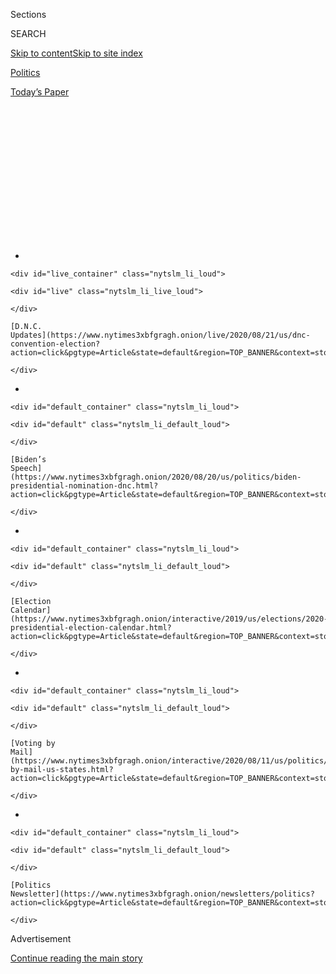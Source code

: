 <div id="app">

<div>

<div>

<div>

<div class="NYTAppHideMasthead css-1q2w90k e1suatyy0">

<div class="section css-ui9rw0 e1suatyy2">

<div class="css-eph4ug er09x8g0">

<div class="css-6n7j50">

</div>

<span class="css-1dv1kvn">Sections</span>

<div class="css-10488qs">

<span class="css-1dv1kvn">SEARCH</span>

</div>

[Skip to content](#site-content)[Skip to site
index](#site-index)

</div>

<div id="masthead-section-label" class="css-1wr3we4 eaxe0e00">

[Politics](https://www.nytimes3xbfgragh.onion/section/politics)

</div>

<div class="css-10698na e1huz5gh0">

</div>

</div>

<div id="masthead-bar-one" class="section hasLinks css-15hmgas e1csuq9d3">

<div class="css-uqyvli e1csuq9d0">

</div>

<div class="css-1uqjmks e1csuq9d1">

</div>

<div class="css-9e9ivx">

[](https://myaccount.nytimes3xbfgragh.onion/auth/login?response_type=cookie&client_id=vi)

</div>

<div class="css-1bvtpon e1csuq9d2">

[Today’s
Paper](https://www.nytimes3xbfgragh.onion/section/todayspaper)

</div>

</div>

</div>

</div>

<div data-aria-hidden="false">

<div id="site-content" data-role="main">

<div>

<div class="css-1aor85t" style="opacity:0.000000001;z-index:-1;visibility:hidden">

<div class="css-1hqnpie">

<div class="css-epjblv">

<span class="css-17xtcya">[Politics](/section/politics)</span><span class="css-x15j1o">|</span><span class="css-fwqvlz">What
We Know About Joe Biden’s Record on School
Busing</span>

</div>

<div class="css-k008qs">

<div class="css-1iwv8en">

<span class="css-18z7m18"></span>

<div>

</div>

</div>

<span class="css-1n6z4y">https://nyti.ms/2Lq53ZT</span>

<div class="css-1705lsu">

<div class="css-4xjgmj">

<div class="css-4skfbu" data-role="toolbar" data-aria-label="Social Media Share buttons, Save button, and Comments Panel with current comment count" data-testid="share-tools">

  - 
  - 
  - 
  - 
    
    <div class="css-6n7j50">
    
    </div>

  - 

</div>

</div>

</div>

</div>

</div>

</div>

<div class="css-13pd83m">

<div id="NYT_TOP_BANNER_REGION">

<div>

<div id="styln-elections-notifications-menu" class="section css-l08pwh interactive-content interactive-size-medium">

<div class="css-17ih8de interactive-body">

<div class="nytslm_innerContainer" data-aria-live="polite">

<div class="nytslm_title">

</div>

  - 
    
    <div id="live_container" class="nytslm_li_loud">
    
    <div id="live" class="nytslm_li_live_loud">
    
    </div>
    
    [D.N.C.
    Updates](https://www.nytimes3xbfgragh.onion/live/2020/08/21/us/dnc-convention-election?action=click&pgtype=Article&state=default&region=TOP_BANNER&context=storylines_menu)
    
    </div>

  - 
    
    <div id="default_container" class="nytslm_li_loud">
    
    <div id="default" class="nytslm_li_default_loud">
    
    </div>
    
    [Biden’s
    Speech](https://www.nytimes3xbfgragh.onion/2020/08/20/us/politics/biden-presidential-nomination-dnc.html?action=click&pgtype=Article&state=default&region=TOP_BANNER&context=storylines_menu)
    
    </div>

  - 
    
    <div id="default_container" class="nytslm_li_loud">
    
    <div id="default" class="nytslm_li_default_loud">
    
    </div>
    
    [Election
    Calendar](https://www.nytimes3xbfgragh.onion/interactive/2019/us/elections/2020-presidential-election-calendar.html?action=click&pgtype=Article&state=default&region=TOP_BANNER&context=storylines_menu)
    
    </div>

  - 
    
    <div id="default_container" class="nytslm_li_loud">
    
    <div id="default" class="nytslm_li_default_loud">
    
    </div>
    
    [Voting by
    Mail](https://www.nytimes3xbfgragh.onion/interactive/2020/08/11/us/politics/vote-by-mail-us-states.html?action=click&pgtype=Article&state=default&region=TOP_BANNER&context=storylines_menu)
    
    </div>

  - 
    
    <div id="default_container" class="nytslm_li_loud">
    
    <div id="default" class="nytslm_li_default_loud">
    
    </div>
    
    [Politics
    Newsletter](https://www.nytimes3xbfgragh.onion/newsletters/politics?action=click&pgtype=Article&state=default&region=TOP_BANNER&context=storylines_menu)
    
    </div>

</div>

</div>

</div>

</div>

</div>

</div>

<div id="top-wrapper" class="css-1sy8kpn">

<div id="top-slug" class="css-l9onyx">

Advertisement

</div>

[Continue reading the main
story](#after-top)

<div class="ad top-wrapper" style="text-align:center;height:100%;display:block;min-height:250px">

<div id="top" class="place-ad" data-position="top" data-size-key="top">

</div>

</div>

<div id="after-top">

</div>

</div>

<div id="sponsor-wrapper" class="css-1hyfx7x">

<div id="sponsor-slug" class="css-19vbshk">

Supported by

</div>

[Continue reading the main
story](#after-sponsor)

<div id="sponsor" class="ad sponsor-wrapper" style="text-align:center;height:100%;display:block">

</div>

<div id="after-sponsor">

</div>

</div>

<div class="css-1vkm6nb ehdk2mb0">

# What We Know About Joe Biden’s Record on School Busing

</div>

<div class="css-79elbk" data-testid="photoviewer-wrapper">

<div class="css-z3e15g" data-testid="photoviewer-wrapper-hidden">

</div>

<div class="css-1a48zt4 ehw59r15" data-testid="photoviewer-children">

![<span class="css-16f3y1r e13ogyst0" data-aria-hidden="true">As a
senator from Delaware, Joseph R. Biden Jr. was a liberal on most civil
rights issues, but he was also a leading opponent of integrating schools
through busing in the 1970s and the
1980s.</span><span class="css-cnj6d5 e1z0qqy90" itemprop="copyrightHolder"><span class="css-1ly73wi e1tej78p0">Credit...</span><span><span>Charles
Harrity/Associated
Press</span></span></span>](https://static01.graylady3jvrrxbe.onion/images/2019/06/28/us/politics/28bidenwhatweknow/93de6726c27849a5bb3177b7d011370c-articleLarge.jpg?quality=75&auto=webp&disable=upscale)

</div>

</div>

<div class="css-xt80pu e12qa4dv0">

<div class="css-18e8msd">

<div class="css-vp77d3 epjyd6m0">

<div class="css-1baulvz">

By [<span class="css-1baulvz last-byline" itemprop="name">Matt
Stevens</span>](https://www.nytimes3xbfgragh.onion/by/matt-stevens)

</div>

</div>

  - June 28,
    2019

  - 
    
    <div class="css-4xjgmj">
    
    <div class="css-d8bdto" data-role="toolbar" data-aria-label="Social Media Share buttons, Save button, and Comments Panel with current comment count" data-testid="share-tools">
    
      - 
      - 
      - 
      - 
        
        <div class="css-6n7j50">
        
        </div>
    
      - 
    
    </div>
    
    </div>

</div>

</div>

<div class="section meteredContent css-1r7ky0e" name="articleBody" itemprop="articleBody">

<div class="css-1fanzo5 StoryBodyCompanionColumn">

<div class="css-53u6y8">

One of the most tense and [dramatic
moments](https://www.nytimes3xbfgragh.onion/2019/06/27/us/politics/kamala-harris-joe-biden-busing.html)
of the [Democratic
debate](https://www.nytimes3xbfgragh.onion/2019/06/27/us/politics/democratic-debate-live.html)
on Thursday night began with a stipulation.

“I do not believe you are a racist,” Senator Kamala Harris of California
told former Vice President Joseph R. Biden Jr.

What followed was [a deeply personal and at times lacerating
explanation](https://www.nytimes3xbfgragh.onion/2019/06/27/us/politics/kamala-harris-biden-debate.html?rref=collection%2Fbyline%2Fmatt-flegenheimer&action=click&contentCollection=undefined&region=stream&module=stream_unit&version=latest&contentPlacement=1&pgtype=collection)
of what Ms. Harris, a black former prosecutor, did believe and had
experienced. It was a story about segregation, about busing, and about
Ms. Harris herself. And it was a story she wanted Mr. Biden to hear.

In an instantly memorable exchange, Ms. Harris said it had been “very
hurtful” to hear Mr. Biden invoke the names of two segregationist
senators [as he did on the campaign trail this
month](https://www.nytimes3xbfgragh.onion/2019/06/19/us/politics/biden-segregationists.html?module=inline).
She then recalled Mr. Biden’s [opposition to school busing in
the 1970s](https://www.nytimes3xbfgragh.onion/2019/06/27/us/politics/factcheck-democratic-debate.html?module=inline).

</div>

</div>

<div class="css-1fanzo5 StoryBodyCompanionColumn">

<div class="css-53u6y8">

“There was a little girl in California who was a part of the second
class to integrate her public schools and she was bused to school every
day,” Ms. Harris said. “And that little girl was me.”

*\[[Read a transcript of the
exchange](https://www.nytimes3xbfgragh.onion/2019/06/27/us/politics/kamala-harris-joe-biden-busing.html?action=click&module=RelatedCoverage&pgtype=Article&region=Footer)*
*between Ms. Harris and Mr. Biden.\]*

Mr. Biden called her remarks “a mischaracterization of my position
across the board.” And when Ms. Harris asked moments later whether Mr.
Biden would agree that he had been “wrong to oppose busing in America,”
Mr. Biden again pushed back on the premise.

“I did not oppose busing in America,” Mr. Biden said. “What I opposed is
busing ordered by the Department of Education.”

[In
reality,](https://www.nytimes3xbfgragh.onion/2019/06/27/us/politics/factcheck-democratic-debate.html)
Mr. Biden was a [leading
opponent](https://www.nytimes3xbfgragh.onion/2019/06/21/us/politics/joe-biden-james-eastland.html?module=inline)
of busing in the Senate during the 1970s and 1980s, and his opposition
went beyond the federal government’s role in the practice.

But [speaking at a conference Friday in
Chicago](https://www.nytimes3xbfgragh.onion/2019/06/28/us/politics/biden-harris-debate-democratic.html),
Mr. Biden doubled down, claiming that he had “never, never, never ever
opposed voluntary busing” like the program Ms. Harris participated in as
a child, implicitly drawing a distinction between voluntary busing
allowed by some local governments and the mandatory, court-ordered
busing that also took place decades ago.

</div>

</div>

<div class="css-1fanzo5 StoryBodyCompanionColumn">

<div class="css-53u6y8">

Then he added: “I’ve always been in favor of using federal authority to
overcome state-initiated
segregation.”

<div id="NYT_MAIN_CONTENT_1_REGION" class="css-9tf9ac">

<div>

<div id="styln-nfldraft-updates-block" class="section interactive-content interactive-size-medium css-1ftcdic">

<div class="css-17ih8de interactive-body">

<div id="styln-briefing-block">

<div class="briefing-block-header-section">

# [Latest Updates: 2020 Election](https://www.nytimes3xbfgragh.onion/live/2020/08/21/us/dnc-convention-election?action=click&pgtype=Article&state=default&region=MAIN_CONTENT_1&context=storylines_live_updates)

</div>

<div class="briefing-block-lb-items">

<div class="briefing-block-update-time active">

[12m
ago](https://www.nytimes3xbfgragh.onion/live/2020/08/21/us/dnc-convention-election?action=click&pgtype=Article&state=default&region=MAIN_CONTENT_1&context=storylines_live_updates#join-us-live-for-a-recap-of-the-democratic-convention)

</div>

<div>

[Join us (live\!) for a recap of the Democratic
convention.](https://www.nytimes3xbfgragh.onion/live/2020/08/21/us/dnc-convention-election?action=click&pgtype=Article&state=default&region=MAIN_CONTENT_1&context=storylines_live_updates#join-us-live-for-a-recap-of-the-democratic-convention)

</div>

<div class="briefing-block-update-time active">

[37m
ago](https://www.nytimes3xbfgragh.onion/live/2020/08/21/us/dnc-convention-election?action=click&pgtype=Article&state=default&region=MAIN_CONTENT_1&context=storylines_live_updates#louis-dejoy-the-postmaster-general-testifies-before-the-senate-this-morning)

</div>

<div>

[Louis DeJoy, the postmaster general, testifies before the Senate this
morning.](https://www.nytimes3xbfgragh.onion/live/2020/08/21/us/dnc-convention-election?action=click&pgtype=Article&state=default&region=MAIN_CONTENT_1&context=storylines_live_updates#louis-dejoy-the-postmaster-general-testifies-before-the-senate-this-morning)

</div>

<div class="briefing-block-update-time active">

[41m
ago](https://www.nytimes3xbfgragh.onion/live/2020/08/21/us/dnc-convention-election?action=click&pgtype=Article&state=default&region=MAIN_CONTENT_1&context=storylines_live_updates#brayden-harrington-a-boy-with-a-stutter-gave-a-gripping-convention-speech)

</div>

<div>

[Brayden Harrington, a boy with a stutter, gave a gripping convention
speech.](https://www.nytimes3xbfgragh.onion/live/2020/08/21/us/dnc-convention-election?action=click&pgtype=Article&state=default&region=MAIN_CONTENT_1&context=storylines_live_updates#brayden-harrington-a-boy-with-a-stutter-gave-a-gripping-convention-speech)

</div>

</div>

<div class="briefing-block-footer">

<div class="briefing-block-footer-meta">

[See more
updates](https://www.nytimes3xbfgragh.onion/live/2020/08/21/us/dnc-convention-election?action=click&pgtype=Article&state=default&region=MAIN_CONTENT_1&context=storylines_live_updates)

</div>

</div>

</div>

</div>

</div>

</div>

</div>

Here’s a look at what we know about Mr. Biden’s record in the 1970s and
’80s, as a senator from Delaware, and how it squares with the claims
he made this week.

## ‘An asinine concept’

Mr. Biden was a liberal on most civil rights issues, but he [did not
support integrating schools through
busing](https://www.nytimes3xbfgragh.onion/2019/06/21/us/politics/joe-biden-james-eastland.html?module=inline)
from the 1970s to the 1980s.

In 1975, Mr. Biden
[supported](https://www.govinfo.gov/content/pkg/GPO-CRECB-1975-pt22/pdf/GPO-CRECB-1975-pt22-6-2.pdf#page=122)
a sweeping anti-busing measure offered by [the segregationist Senator
Jesse Helms of North
Carolina](https://www.nytimes3xbfgragh.onion/2008/07/05/us/politics/00helms.html?module=inline),
and he offered his [own less stringent anti-busing
amendment](https://www.nytimes3xbfgragh.onion/1975/09/18/archives/anti-busing-measure-approved-in-senate.html?module=inline)
to an appropriations bill.

“I oppose busing,” he said [in an interview
in 1975](https://www.washingtonpost.com/transcript-of-then-sen-biden-s-interview-with-the-people-paper/3d9be388-6871-4993-ae53-869a88c3c6eb_note.html?questionId=bdc5761e-0777-4db5-9d00-e22e67012c96&utm_term=.650a28e274a6).
“It’s an asinine concept, the utility of which has never been proven to
me.”

“The new integration plans being offered are really just quota-systems
to assure a certain number of blacks, Chicanos, or whatever in each
school,” he added. “That, to me, is the most racist concept you can come
up with; what it says is, ‘in order for your child with curly black
hair, brown eyes and dark skin to be able to learn anything, he needs to
sit next to my blond-haired, blue-eyed son.’ That’s racist\! Who the
hell do we think we are, that the only way a black man or woman can
learn is if they rub shoulders with my white child?”

He went on: “The problem, you see, is that the courts have gone
overboard in their interpretation of what is required to remedy unlawful
segregation. It is one thing to say that you cannot keep a black man
from using this bathroom, and something quite different to say that one
out of every five people who use this bathroom must be black.”

</div>

</div>

<div class="css-1fanzo5 StoryBodyCompanionColumn">

<div class="css-53u6y8">

He concluded: “I do not buy the concept, popular in the ’60s, which
said, ‘We have suppressed the black man for 300 years and the white man
is now far ahead in the race for everything our society offers. In order
to even the score, we must now give the black man a head start, or even
hold the white man back, to even the race.’”

## More anti-busing legislation

Mr. Biden introduced another
[proposal](https://www.govinfo.gov/content/pkg/GPO-CRECB-1976-pt16/pdf/GPO-CRECB-1976-pt16-5-1.pdf#page=36)
in 1976 that blocked the Justice Department from seeking busing as a
desegregation tool, and co-sponsored an
[amendment](https://www.washingtonpost.com/archive/politics/1977/06/21/senate-unit-challenges-president/d9f6eac0-0350-4dab-887f-4ffd431ab1f9/)
in 1977 that limited federal funding of busing efforts. He continued his
efforts that year with a
[bill](https://www.congress.gov/bill/95th-congress/senate-bill/1132/actions?q=%7B%22search%22%3A%5B%22busing%22%5D%7D)
curbing court-ordered busing.

In February 1982, he
[voted](https://www.govinfo.gov/app/details/GPO-CRECB-1982-pt1) for an
amendment to a Justice Department appropriations bill
[described](https://library.cqpress.com/cqalmanac/document.php?id=cqal82-1164676)
as the “toughest anti-busing rider ever approved by either chamber of
Congress.” A month later, he [voted in
favor](https://www.govinfo.gov/content/pkg/GPO-CRECB-1982-pt3/pdf/GPO-CRECB-1982-pt3-1.pdf#page=96)
of another amendment that allowed the Justice Department to participate
in litigation “to remove or reduce the requirement of busing in existing
court decrees or judgments.”

A spokesman for Mr. Biden [recently told The New York
Times](https://www.nytimes3xbfgragh.onion/2019/06/21/us/politics/joe-biden-james-eastland.html?module=inline)
that he had always supported integration, but that he did not think
busing was the right mechanism to achieve it. The spokesman also said
Mr. Biden thought busing placed an undue burden on African-American
families. In an attempt to highlight other aspects of Mr. Biden’s record
on civil rights, he pointed to comments in 1975 calling for housing and
employment integration, and in 1986 [pressing Justice William H.
Rehnquist on
integration.](https://www.nytimes3xbfgragh.onion/1986/07/31/us/excerpts-from-questioning-of-rehnquist-in-the-senate-judiciary-committee.html?module=inline)

## Dismal support for busing in ’70s

To some extent, Mr. Biden’s opposition to busing reflected the majority
of the country at the time. Polling in the 1970s found only single-digit
support for the practice.

“Busing is unpopular for many reasons,” [The New York Times reported
in 1978](https://www.nytimes3xbfgragh.onion/1978/03/13/archives/nations-resistance-to-busing-softens-but-rate-is-slowed-nations.html).
“Some parents say they fear that their children will be unsafe or get an
inferior education; many parents and children say they sincerely prefer
the neighborhood school concept; the comments of some are racist.”

[Research has
shown](https://www.civilrightsproject.ucla.edu/research/k-12-education/integration-and-diversity/public-school-desegregation-in-the-united-states-1968-1980/orfield_american-desegregation-1983.pdf)
that nationwide, the segregation of black students in public schools
declined significantly between 1968 and 1980, the period during which
the courts decided that busing could be used to aid school integration.
And indeed, [a 1999 Gallup
poll](https://news.gallup.com/poll/3577/americans-want-integrated-schools-oppose-school-busing.aspx)
showed that Americans believed busing had served a positive historical
purpose in improving the education of African-American students.

</div>

</div>

<div class="css-1fanzo5 StoryBodyCompanionColumn">

<div class="css-53u6y8">

But by that time, [most busing plans had been
dismantled](https://www.nytimes3xbfgragh.onion/1999/09/11/us/by-court-order-busing-ends-where-it-began.html?mtrref=www.google.com&gwh=8FCED2DAE1A76942112CE3A94FF569A0&gwt=pay)
and were considered by some to be a vestige of a different era. In line
with that sentiment, the majority of respondents to the Gallup poll said
they would prefer to integrate schools through methods other than
busing.

## A ‘liberal train wreck’ in Delaware

[In his 2007
memoir](https://books.google.com/books?id=3SqRQnn4IykC&q=busing#v=snippet&q=busing&f=false),
Mr. Biden discussed a cross-district busing effort in the 1970s aimed at
desegregating schools in a county in Delaware — his home state.

Busing, Mr. Biden said, was a “liberal train wreck” that was “tearing
people apart” there. In the book, he argued that it was forcing some
students to travel great distances and some teachers to transfer and
take pay cuts. Black and white parents alike, he said, were “terrified.”

He spoke out publicly against Delaware’s court-ordered school-busing
program, arguing that the money spent on transportation could be better
spent on other educational needs, and that it made no sense to stop
students from attending a school just blocks away from their homes.

He would later recount telling constituents that “I was against busing
to remedy de facto segregation owing to housing patterns and community
comfort, but if it was intentional segregation, I’d personally pay for
helicopters to move the children.”

## Drawing a distinction

Mr. Biden’s remarks on Friday about never having been opposed to
“voluntary” busing appeared to echo an argument he made the night
before, on the debate stage.

At one point during his exchange with Ms. Harris, Mr. Biden noted that
she had been able to participate in a busing program because of “a local
decision” made by a City Council to allow it.

</div>

</div>

<div class="css-1fanzo5 StoryBodyCompanionColumn">

<div class="css-53u6y8">

“That’s fine,” he said. “That’s one of the things I argued for.”

Ms. Harris pushed back, saying that it had been almost two decades since
Brown v. Board of Education and that states had largely failed to
integrate public schools. As a result, she argued, it was the federal
government’s responsibility to step in.

On Friday, Mr. Biden told the crowd gathered in Chicago: “Folks, the
discussion in this race today shouldn’t be about the
past.”

</div>

</div>

</div>

<div>

</div>

<div>

</div>

<div id="NYT_BELOW_MAIN_CONTENT_REGION">

<div>

<div id="STLYN_guide_v1_STYLN_guide_a" class="section css-l08pwh interactive-content interactive-size-medium">

<div class="css-17ih8de interactive-body">

<div class="g-story g-freebird g-max-limit" data-preview-slug="styln-scroll-guide">

</div>

<div id="g-electionguide-id" class="g-electionguide">

<div class="g-electionguide-container">

<div class="g-electionguide-wrapper">

<div class="g-electionguide-logo">

</div>

# Our 2020 Election Guide

Updated Aug. 21, 2020

  - 
    
    -----
    
    ## The Latest
    
      - Joe Biden [accepted the Democratic
        nomination](https://www.nytimes3xbfgragh.onion/live/2020/08/21/us/dnc-convention-election?action=click&pgtype=Article&state=default&region=BELOW_MAIN_CONTENT&context=storylines_guide),
        urging Americans to have faith that they could “overcome this
        season of darkness.” [Here’s the
        latest.](https://www.nytimes3xbfgragh.onion/live/2020/08/21/us/dnc-convention-election?action=click&pgtype=Article&state=default&region=BELOW_MAIN_CONTENT&context=storylines_guide)

  - 
    
    -----
    
    ## News Analysis
    
      - Looming over Mr. Biden’s nomination was the ever-present shadow
        of another man who’s poised to dominate the campaign: [Donald J.
        Trump](https://www.nytimes3xbfgragh.onion/2020/08/20/us/politics/biden-dnc-speech-trump.html?action=click&pgtype=Article&state=default&region=BELOW_MAIN_CONTENT&context=storylines_guide).

  - 
    
    -----
    
    ## Keep Up With Our Coverage
    
      - Get an
        [email](https://www.nytimes3xbfgragh.onion/newsletters/politics?action=click&pgtype=Article&state=default&region=BELOW_MAIN_CONTENT&context=storylines_guide)
        recapping the day’s news
    
    <!-- end list -->
    
      - Download our mobile app on
        [iOS](https://apps.apple.com/us/app/nytimes/id284862083?ls=1&mat_click_id=5c79ae7455014fd1bd66b5610c05b8f2-20191112-16948&referrer=mat_click_id%3D5c79ae7455014fd1bd66b5610c05b8f2-20191112-16948%26link_click_id%3D722930677036718082)
        and
        [Android](http://a.localytics.com/android?id=com.nytimes.android&referrer=utm_source%3Dother_nyt_mobile_web%26utm_medium%3DWeb%2520page%26utm_term%3DGeneral%2520Mobile%2520Page%26utm_campaign%3DNYT%2520Mobile%2520General%2520Page)
        and turn on Breaking News and Politics alerts

</div>

</div>

</div>

</div>

</div>

</div>

</div>

<div>

</div>

<div>

<div id="bottom-wrapper" class="css-1ede5it">

<div id="bottom-slug" class="css-l9onyx">

Advertisement

</div>

[Continue reading the main
story](#after-bottom)

<div id="bottom" class="ad bottom-wrapper" style="text-align:center;height:100%;display:block;min-height:90px">

</div>

<div id="after-bottom">

</div>

</div>

</div>

</div>

</div>

## Site Index

<div>

</div>

## Site Information Navigation

  - [© <span>2020</span> <span>The New York Times
    Company</span>](https://help.nytimes3xbfgragh.onion/hc/en-us/articles/115014792127-Copyright-notice)

<!-- end list -->

  - [NYTCo](https://www.nytco.com/)
  - [Contact
    Us](https://help.nytimes3xbfgragh.onion/hc/en-us/articles/115015385887-Contact-Us)
  - [Work with us](https://www.nytco.com/careers/)
  - [Advertise](https://nytmediakit.com/)
  - [T Brand Studio](http://www.tbrandstudio.com/)
  - [Your Ad
    Choices](https://www.nytimes3xbfgragh.onion/privacy/cookie-policy#how-do-i-manage-trackers)
  - [Privacy](https://www.nytimes3xbfgragh.onion/privacy)
  - [Terms of
    Service](https://help.nytimes3xbfgragh.onion/hc/en-us/articles/115014893428-Terms-of-service)
  - [Terms of
    Sale](https://help.nytimes3xbfgragh.onion/hc/en-us/articles/115014893968-Terms-of-sale)
  - [Site
    Map](https://spiderbites.nytimes3xbfgragh.onion)
  - [Help](https://help.nytimes3xbfgragh.onion/hc/en-us)
  - [Subscriptions](https://www.nytimes3xbfgragh.onion/subscription?campaignId=37WXW)

</div>

</div>

</div>

</div>
